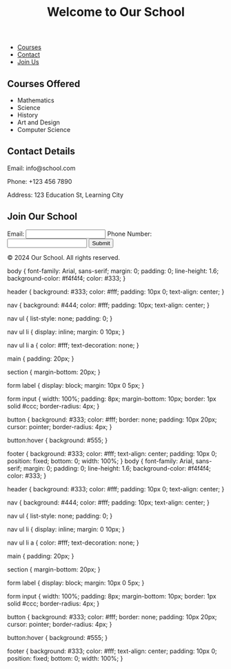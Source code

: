 <!DOCTYPE html>
<html lang="en">
<head>
    <meta charset="UTF-8">
    <meta name="viewport" content="width=device-width, initial-scale=1.0">
    <title>School Website</title>
    <link rel="stylesheet" href="styles.css">
</head>
<body>
    <header>
        <h1>Welcome to Our School</h1>
    </header>
    <nav>
        <ul>
            <li><a href="#courses">Courses</a></li>
            <li><a href="#contact">Contact</a></li>
            <li><a href="#join">Join Us</a></li>
        </ul>
    </nav>
    <main>
        <section id="courses">
            <h2>Courses Offered</h2>
            <ul>
                <li>Mathematics</li>
                <li>Science</li>
                <li>History</li>
                <li>Art and Design</li>
                <li>Computer Science</li>
            </ul>
        </section>
        <section id="contact">
            <h2>Contact Details</h2>
            <p>Email: info@school.com</p>
            <p>Phone: +123 456 7890</p>
            <p>Address: 123 Education St, Learning City</p>
        </section>
        <section id="join">
            <h2>Join Our School</h2>
            <form id="joinForm">
                <label for="email">Email:</label>
                <input type="email" id="email" name="email" required>
                <label for="phone">Phone Number:</label>
                <input type="tel" id="phone" name="phone" required>
                <button type="submit">Submit</button>
            </form>
            <p id="response"></p>
        </section>
    </main>
    <footer>
        <p>&copy; 2024 Our School. All rights reserved.</p>
    </footer>
    <script src="script.js"></script>
</body>
</html>
body {
    font-family: Arial, sans-serif;
    margin: 0;
    padding: 0;
    line-height: 1.6;
    background-color: #f4f4f4;
    color: #333;
}

header {
    background: #333;
    color: #fff;
    padding: 10px 0;
    text-align: center;
}

nav {
    background: #444;
    color: #fff;
    padding: 10px;
    text-align: center;
}

nav ul {
    list-style: none;
    padding: 0;
}

nav ul li {
    display: inline;
    margin: 0 10px;
}

nav ul li a {
    color: #fff;
    text-decoration: none;
}

main {
    padding: 20px;
}

section {
    margin-bottom: 20px;
}

form label {
    display: block;
    margin: 10px 0 5px;
}

form input {
    width: 100%;
    padding: 8px;
    margin-bottom: 10px;
    border: 1px solid #ccc;
    border-radius: 4px;
}

button {
    background: #333;
    color: #fff;
    border: none;
    padding: 10px 20px;
    cursor: pointer;
    border-radius: 4px;
}

button:hover {
    background: #555;
}

footer {
    background: #333;
    color: #fff;
    text-align: center;
    padding: 10px 0;
    position: fixed;
    bottom: 0;
    width: 100%;
}
body {
    font-family: Arial, sans-serif;
    margin: 0;
    padding: 0;
    line-height: 1.6;
    background-color: #f4f4f4;
    color: #333;
}

header {
    background: #333;
    color: #fff;
    padding: 10px 0;
    text-align: center;
}

nav {
    background: #444;
    color: #fff;
    padding: 10px;
    text-align: center;
}

nav ul {
    list-style: none;
    padding: 0;
}

nav ul li {
    display: inline;
    margin: 0 10px;
}

nav ul li a {
    color: #fff;
    text-decoration: none;
}

main {
    padding: 20px;
}

section {
    margin-bottom: 20px;
}

form label {
    display: block;
    margin: 10px 0 5px;
}

form input {
    width: 100%;
    padding: 8px;
    margin-bottom: 10px;
    border: 1px solid #ccc;
    border-radius: 4px;
}

button {
    background: #333;
    color: #fff;
    border: none;
    padding: 10px 20px;
    cursor: pointer;
    border-radius: 4px;
}

button:hover {
    background: #555;
}

footer {
    background: #333;
    color: #fff;
    text-align: center;
    padding: 10px 0;
    position: fixed;
    bottom: 0;
    width: 100%;
}